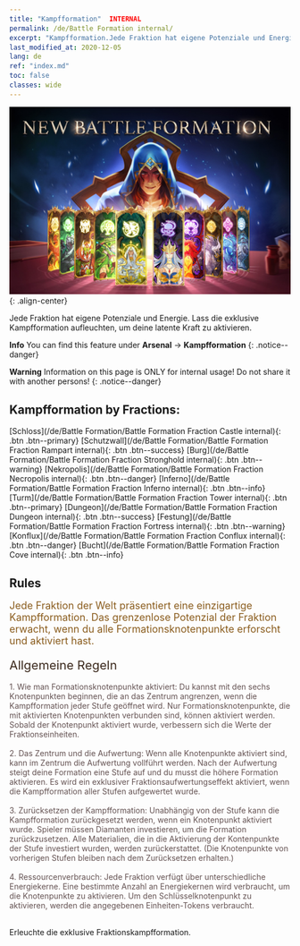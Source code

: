 ```yaml
---
title: "Kampfformation"  INTERNAL
permalink: /de/Battle Formation internal/
excerpt: "Kampfformation.Jede Fraktion hat eigene Potenziale und Energie. Lass die exklusive Kampfformation aufleuchten, um deine latente Kraft zu aktivieren."
last_modified_at: 2020-12-05
lang: de
ref: "index.md"
toc: false
classes: wide
---
```


![image-center](/assets/images/newBattleFormation.jpg){: .align-center}

  Jede Fraktion hat eigene Potenziale und Energie. Lass die exklusive Kampfformation aufleuchten, um deine latente Kraft zu aktivieren.

**Info** You can find this feature under **Arsenal** -> **Kampfformation** 
{: .notice--danger}

**Warning** Information on this page is ONLY for internal usage! Do not share it with another persons!
{: .notice--danger}

## Kampfformation by Fractions: 

  [Schloss](/de/Battle Formation/Battle Formation Fraction Castle internal){: .btn .btn--primary} [Schutzwall](/de/Battle Formation/Battle Formation Fraction Rampart internal){: .btn .btn--success} [Burg](/de/Battle Formation/Battle Formation Fraction Stronghold internal){: .btn .btn--warning} [Nekropolis](/de/Battle Formation/Battle Formation Fraction Necropolis internal){: .btn .btn--danger} [Inferno](/de/Battle Formation/Battle Formation Fraction Inferno internal){: .btn .btn--info} [Turm](/de/Battle Formation/Battle Formation Fraction Tower internal){: .btn .btn--primary} [Dungeon](/de/Battle Formation/Battle Formation Fraction Dungeon internal){: .btn .btn--success} [Festung](/de/Battle Formation/Battle Formation Fraction Fortress internal){: .btn .btn--warning} [Konflux](/de/Battle Formation/Battle Formation Fraction Conflux internal){: .btn .btn--danger} [Bucht](/de/Battle Formation/Battle Formation Fraction Cove internal){: .btn .btn--info} 

## Rules

  <span style="color: #8a5c1d;font-size:18px">Jede Fraktion der Welt präsentiert eine einzigartige Kampfformation. Das grenzenlose Potenzial der Fraktion erwacht, wenn du alle Formationsknotenpunkte erforscht und aktiviert hast. </span><br/><span style="color: #ffffff">　</span><br/><span style="color: #3c2a1e;font-size:22px">Allgemeine Regeln</span><br/><span style="color: #ffffff;font-size:6px">　</span><br/><span style="color: #645252">1. Wie man Formationsknotenpunkte aktiviert: Du kannst mit den sechs Knotenpunkten beginnen, die an das Zentrum angrenzen, wenn die Kampfformation jeder Stufe geöffnet wird. Nur Formationsknotenpunkte, die mit aktivierten Knotenpunkten verbunden sind, können aktiviert werden. Sobald der Knotenpunkt aktiviert wurde, verbessern sich die Werte der Fraktionseinheiten. </span><br/><span style="color: #ffffff;font-size:6px">　</span><br/><span style="color: #645252">2. Das Zentrum und die Aufwertung: Wenn alle Knotenpunkte aktiviert sind, kann im Zentrum die Aufwertung vollführt werden. Nach der Aufwertung steigt deine Formation eine Stufe auf und du musst die höhere Formation aktivieren. Es wird ein exklusiver Fraktionsaufwertungseffekt aktiviert, wenn die Kampfformation aller Stufen aufgewertet wurde. </span><br/><span style="color: #ffffff;font-size:6px">　</span><br/><span style="color: #645252">3. Zurücksetzen der Kampfformation: Unabhängig von der Stufe kann die Kampfformation zurückgesetzt werden, wenn ein Knotenpunkt aktiviert wurde. Spieler müssen Diamanten investieren, um die Formation zurückzusetzen. Alle Materialien, die in die Aktivierung der Kontenpunkte der Stufe investiert wurden, werden zurückerstattet. (Die Knotenpunkte von vorherigen Stufen bleiben nach dem Zurücksetzen erhalten.) </span><br/><span style="color: #ffffff;font-size:6px">　</span><br/><span style="color: #645252">4. Ressourcenverbrauch: Jede Fraktion verfügt über unterschiedliche Energiekerne. Eine bestimmte Anzahl an Energiekernen wird verbraucht, um die Knotenpunkte zu aktivieren. Um den Schlüsselknotenpunkt zu aktivieren, werden die angegebenen Einheiten-Tokens verbraucht.</span>

<br/>  Erleuchte die exklusive Fraktionskampfformation.

<br/>